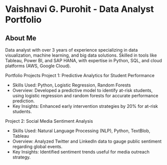 # Vaishnavi G. Purohit - Data Analyst Portfolio

## About Me
Data analyst with over 3 years of experience specializing in data visualization, machine learning, and big data solutions. Skilled in tools like Tableau, Power BI, and SAP HANA, with expertise in Python, SQL, and cloud platforms (AWS, Google Cloud). 

Portfolio Projects
Project 1: Predictive Analytics for Student Performance
- Skills Used: Python, Logistic Regression, Random Forests
- Overview: Developed a predictive model to identify at-risk students, using logistic regression and random forests for accurate performance prediction.
- Key Insights: Enhanced early intervention strategies by 20% for at-risk students.

Project 2: Social Media Sentiment Analysis
- Skills Used: Natural Language Processing (NLP), Python, TextBlob, Tableau
- Overview: Analyzed Twitter and LinkedIn data to gauge public sentiment regarding global events.
- Key Insights: Identified sentiment trends useful for media outreach strategy.
